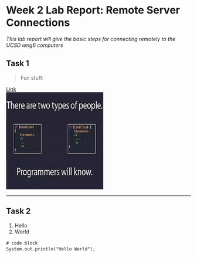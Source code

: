 # Week 2 Lab Report: Remote Server Connections

*This lab report will give the basic steps for connecting remotely to the UCSD ieng6 computers*

## Task 1
> Fun stuff:

[Link](https://jdweak.github.io/cse15l-lab-reports/)\
![Image](programmingjokesquish.jpg)

---

## Task 2
1. Hello
2. World

```
# code block
System.out.println("Hello World");
```
